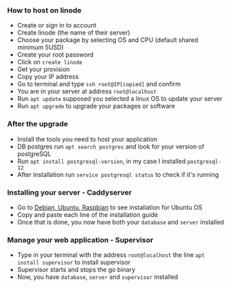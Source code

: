 ### How to host on linode

- Create or sign in to account
- Create linode (the name of their server)
- Choose your package by selecting OS and CPU (default shared minimum 5USD)
- Create your root password
- Click on `create linode`
- Get your provision
- Copy your IP address
- Go to terminal and type `ssh root@IP[copied]` and confirm
- You are in your server at address `root@localhost`
- Run `apt update` supposed you selected a linux OS to update your server
- Run `apt upgrade` to upgrade your packages or software

### After the upgrade

- Install the tools you need to host your application
- DB postgres run `apt search postgres` and look for your version of postgreSQL
- Run `apt install postgresql-version`, in my case I installed `postgresql-12`
- After installation run `service postgresql status` to check if it's running

### Installing your server - Caddyserver

- Go to [Debian, Ubuntu, Raspbian](https://caddyserver.com/docs/install) to see installation for Ubuntu OS
- Copy and paste each line of the installation guide
- Once that is done, you now have both your `database` and `server` installed

### Manage your web application - Supervisor

- Type in your terminal with the address `root@localhost` the line `apt install supervisor` to install supervisor
- Supervisor starts and stops the go binary
- Now, you have `database`, `server` and `supervisor` installed
